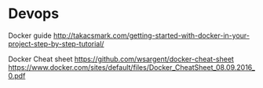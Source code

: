 # Devops

Docker guide
http://takacsmark.com/getting-started-with-docker-in-your-project-step-by-step-tutorial/

Docker Cheat sheet
https://github.com/wsargent/docker-cheat-sheet
                  https://www.docker.com/sites/default/files/Docker_CheatSheet_08.09.2016_0.pdf

